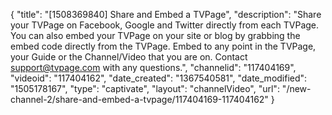 {
    "title": "[1508369840] Share and Embed a TVPage",
    "description": "Share your TVPage on Facebook, Google and Twitter directly from each TVPage. You can also embed your TVPage on your site or blog by grabbing the embed code directly from the TVPage. Embed to any point in the TVPage, your Guide or the Channel\/Video that you are on. Contact support@tvpage.com with any questions.",
    "channelid": "117404169",
    "videoid": "117404162",
    "date_created": "1367540581",
    "date_modified": "1505178167",
    "type": "captivate",
    "layout": "channelVideo",
    "url": "\/new-channel-2\/share-and-embed-a-tvpage\/117404169-117404162"
}